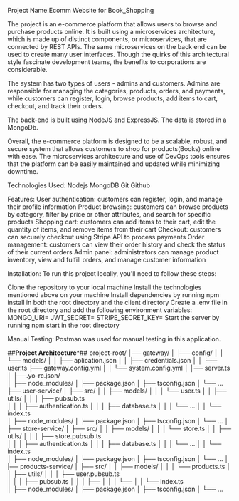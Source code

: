 Project Name:Ecomm Website for Book_Shopping

The project is an e-commerce platform that allows users to browse and purchase products online. It is built using a microservices architecture, which is made up of distinct components, or microservices, that are connected by REST APIs. The same microservices on the back end can be used to create many user interfaces. Though the quirks of this architectural style fascinate development teams, the benefits to corporations are considerable.

The system has two types of users - admins and customers. Admins are responsible for managing the categories, products, orders, and payments, while customers can register, login, browse products, add items to cart, checkout, and track their orders.

The back-end is built using NodeJS and ExpressJS. The data is stored in a MongoDb.

Overall, the e-commerce platform is designed to be a scalable, robust, and secure system that allows customers to shop for products(Books) online with ease. The microservices architecture and use of DevOps tools ensures that the platform can be easily maintained and updated while minimizing downtime.

Technologies Used:
Nodejs 
MongoDB
Git
Github

Features:
User authentication: customers can register, login, and manage their profile information
Product browsing: customers can browse products by category, filter by price or other attributes, and search for specific products
Shopping cart: customers can add items to their cart, edit the quantity of items, and remove items from their cart
Checkout: customers can securely checkout using Stripe API to process payments
Order management: customers can view their order history and check the status of their current orders
Admin panel: administrators can manage product inventory, view and fulfill orders, and manage customer information

Installation:
To run this project locally, you'll need to follow these steps:

Clone the repository to your local machine
Install the technologies mentioned above on your machine
Install dependencies by running npm install in both the root directory and the client directory
Create a .env file in the root directory and add the following environment variables:
MONGO_URI=<your MongoDB connection string>
JWT_SECRET=<your secret key for JSON Web Tokens>
STRIPE_SECRET_KEY=<your secret key for Stripe API>
Start the server by running npm start in the root directory

Manual Testing:
Postman was used for manual testing in this application.

##********************Project Architecture*********************##
project-root/
│── gateway/
│   ├── config/
│   │   └── models/
│   │       ├── aplication.json
│   │       ├── credentials.json
│   │       └── user.ts
├── gateway.config.yml
│   │   └── system.config.yml
│   │── server.ts      
│   ├──.yo-rc.json/           
│   ├── node_modules/
│   ├── package.json
│   ├── tsconfig.json
│   └── ...
├── user-service/
│   ├── src/
│   │   ├── models/
│   │   │   └── user.ts
│   │   ├── utils/
│   │   │   ├── pubsub.ts       
│   │   │   ├── authentication.ts
│   │   │   ├── database.ts
│   │   │   └── ...
│   │   └── index.ts              
│   ├── node_modules/
│   ├── package.json
│   ├── tsconfig.json
│   └── ...
│
├── store-service/
│   ├── src/
│   │   ├── models/
│   │   │   └── store.ts
│   │   ├── utils/
│   │   │   ├── store.pubsub.ts       
│   │   │   ├── authentication.ts
│   │   │   ├── database.ts
│   │   │   └── ...
│   │   └── index.ts              
│   ├── node_modules/
│   ├── package.json
│   ├── tsconfig.json
│   └── ...
│
|── products-service/
│   ├── src/
│   │   ├── models/
│   │   │   └── products.ts
│   │   ├── utils/
│   │   │   ├── user.pubsub.ts       
│   │   │   ├── pubsub.ts
│   │   │   ├── 
│   │   │   └── 
│   │   └── index.ts             
│   ├── node_modules/
│   ├── package.json
│   ├── tsconfig.json
│   └── ...


